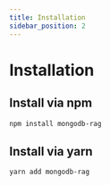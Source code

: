 ```yaml
---
title: Installation
sidebar_position: 2
---
```


# Installation

## Install via npm
```sh
npm install mongodb-rag
```

## Install via yarn
```sh
yarn add mongodb-rag
```